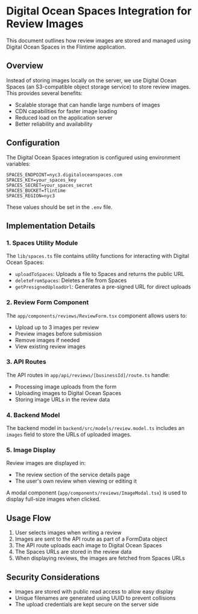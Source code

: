 # Digital Ocean Spaces Integration for Review Images

This document outlines how review images are stored and managed using Digital Ocean Spaces in the Flintime application.

## Overview

Instead of storing images locally on the server, we use Digital Ocean Spaces (an S3-compatible object storage service) to store review images. This provides several benefits:

- Scalable storage that can handle large numbers of images
- CDN capabilities for faster image loading
- Reduced load on the application server
- Better reliability and availability

## Configuration

The Digital Ocean Spaces integration is configured using environment variables:

```
SPACES_ENDPOINT=nyc3.digitaloceanspaces.com
SPACES_KEY=your_spaces_key
SPACES_SECRET=your_spaces_secret
SPACES_BUCKET=flintime
SPACES_REGION=nyc3
```

These values should be set in the `.env` file.

## Implementation Details

### 1. Spaces Utility Module

The `lib/spaces.ts` file contains utility functions for interacting with Digital Ocean Spaces:

- `uploadToSpaces`: Uploads a file to Spaces and returns the public URL
- `deleteFromSpaces`: Deletes a file from Spaces
- `getPresignedUploadUrl`: Generates a pre-signed URL for direct uploads

### 2. Review Form Component

The `app/components/reviews/ReviewForm.tsx` component allows users to:

- Upload up to 3 images per review
- Preview images before submission
- Remove images if needed
- View existing review images

### 3. API Routes

The API routes in `app/api/reviews/[businessId]/route.ts` handle:

- Processing image uploads from the form
- Uploading images to Digital Ocean Spaces
- Storing image URLs in the review data

### 4. Backend Model

The backend model in `backend/src/models/review.model.ts` includes an `images` field to store the URLs of uploaded images.

### 5. Image Display

Review images are displayed in:

- The review section of the service details page
- The user's own review when viewing or editing it

A modal component (`app/components/reviews/ImageModal.tsx`) is used to display full-size images when clicked.

## Usage Flow

1. User selects images when writing a review
2. Images are sent to the API route as part of a FormData object
3. The API route uploads each image to Digital Ocean Spaces
4. The Spaces URLs are stored in the review data
5. When displaying reviews, the images are fetched from Spaces URLs

## Security Considerations

- Images are stored with public read access to allow easy display
- Unique filenames are generated using UUID to prevent collisions
- The upload credentials are kept secure on the server side 